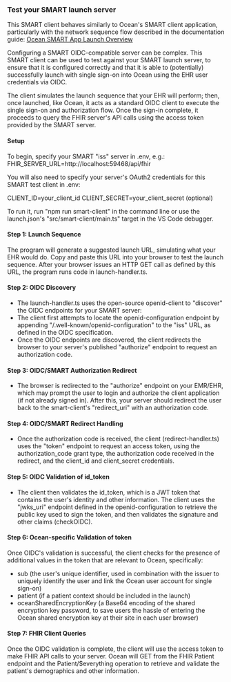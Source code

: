 ### Test your SMART launch server

This SMART client behaves similarly to Ocean's SMART client application, particularly with the network sequence flow described in the documentation guide:
[Ocean SMART App Launch Overview](https://support.cognisantmd.com/hc/en-us/articles/360057458272-Ocean-SMART-App-Launch-SMART-on-FHIR-EHR-Contextual-Launch-)

Configuring a SMART OIDC-compatible server can be complex. This SMART client can be used to test against your SMART launch server, to ensure that it is configured correctly and that it is able to (potentially) successfully launch with single sign-on into Ocean using the EHR user credentials via OIDC.

The client simulates the launch sequence that your EHR will perform; then, once launched, like Ocean, it acts as a standard OIDC client to execute the single sign-on and authorization flow. Once the sign-in complete, it proceeds to query the FHIR server's API calls using the access token provided by the SMART server.

#### Setup

To begin, specify your SMART "iss" server in .env, e.g.:
FHIR_SERVER_URL=http://localhost:59468/api/fhir

You will also need to specify your server's OAuth2 credentials for this SMART test client in .env:

CLIENT_ID=your_client_id
CLIENT_SECRET=your_client_secret (optional)

To run it, run "npm run smart-client" in the command line or use the launch.json's "src/smart-client/main.ts" target in the VS Code debugger.

#### Step 1: Launch Sequence

The program will generate a suggested launch URL, simulating what your EHR would do. Copy and paste this URL into your browser to test the launch sequence. After your browser issues an HTTP GET call as defined by this URL, the program runs code in launch-handler.ts.

#### Step 2: OIDC Discovery

- The launch-handler.ts uses the open-source openid-client to "discover" the OIDC endpoints for your SMART server:
- The client first attempts to locate the openid-configuration endpoint by appending "/.well-known/openid-configuration" to the "iss" URL, as defined in the OIDC specification.
- Once the OIDC endpoints are discovered, the client redirects the browser to your server's published "authorize" endpoint to request an authorization code.

#### Step 3: OIDC/SMART Authorization Redirect

- The browser is redirected to the "authorize" endpoint on your EMR/EHR, which may prompt the user to login and authorize the client application (if not already signed in). After this, your server should redirect the user back to the smart-client's "redirect_uri" with an authorization code.

#### Step 4: OIDC/SMART Redirect Handling

- Once the authorization code is received, the client (redirect-handler.ts) uses the "token" endpoint to request an access token, using the authorization_code grant type, the authorization code received in the redirect, and the client_id and client_secret credentials.

#### Step 5: OIDC Validation of id_token

- The client then validates the id_token, which is a JWT token that contains the user's identity and other information. The client uses the "jwks_uri" endpoint defined in the openid-configuration to retrieve the public key used to sign the token, and then validates the signature and other claims (checkOIDC).

#### Step 6: Ocean-specific Validation of token

Once OIDC's validation is successful, the client checks for the presence of additional values in the token that are relevant to Ocean, specifically:

- sub (the user's unique identifier, used in combination with the issuer to uniquely identify the user and link the Ocean user account for single sign-on)
- patient (if a patient context should be included in the launch)
- oceanSharedEncryptionKey (a Base64 encoding of the shared encryption key password, to save users the hassle of entering the Ocean shared encryption key at their site in each user browser)

#### Step 7: FHIR Client Queries

Once the OIDC validation is complete, the client will use the access token to make FHIR API calls to your server. Ocean will GET from the FHIR Patient endpoint and the Patient/$everything operation to retrieve and validate the patient's demographics and other information.
